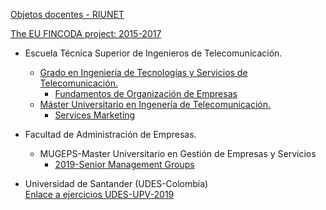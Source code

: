 
[Objetos docentes - RIUNET](https://riunet.upv.es/discover?rpp=10&etal=0&query=gonzalez+ladrón+de+guevara&group_by=none&page=1)

[The EU FINCODA project: 2015-2017](https://www.fincoda.eu)

- Escuela Técnica Superior de Ingenieros de Telecomunicación.    
    - [Grado en Ingeniería de Tecnologías y Servicios de Telecomunicación.](http://www.upv.es/titulaciones/GITTEL/indexc.html)    
      - [Fundamentos de Organización de Empresas](http://www.upv.es/titulaciones/GITTEL/menu_1013789c.html)    
    - [Máster Universitario en Ingenería de Telecomunicación.](http://www.upv.es/titulaciones/MUITEL/indexc.html)
      - [Services Marketing](http://www.upv.es/titulaciones/MUITEL/menu_1015031c.html)

- Facultad de Administración de Empresas.    
    - MUGEPS-Master Universitario en Gestión de Empresas y Servicios
        - [2019-Senior Management Groups](SM_2019_groups.md)

- Universidad de Santander (UDES-Colombia)    
[Enlace a ejercicios UDES-UPV-2019](https://www.evernote.com/l/ADRo1I-SdzVAnrEfpuylvhdFCiVG7bVy68Y)